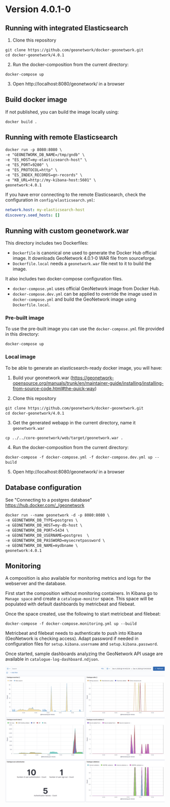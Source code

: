 # Version 4.0.1-0

## Running with integrated Elasticsearch

1. Clone this repository

```shell script
git clone https://github.com/geonetwork/docker-geonetwork.git
cd docker-geonetwork/4.0.1
```

2. Run the docker-composition from the current directory:

```shell script
docker-compose up
```

3. Open http://localhost:8080/geonetwork/ in a browser


## Build docker image

If not published, you can build the image locally using:

```shell script
docker build .
```

## Running with remote Elasticsearch


```shell script
docker run -p 8080:8080 \
-e "GEONETWORK_DB_NAME=/tmp/gndb" \
-e "ES_HOST=my-elasticsearch-host" \
-e "ES_PORT=9200" \
-e "ES_PROTOCOL=http" \
-e "ES_INDEX_RECORDS=gn-records" \
-e "KB_URL=http://my-kibana-host:5601" \
geonetwork:4.0.1
```

If you have error connecting to the remote Elasticsearch, check the configuration in `config/elasticsearch.yml`:

```yaml
network.host: my-elasticsearch-host
discovery.seed_hosts: []
```



## Running with custom geonetwork.war


This directory includes two Dockerfiles:
* `Dockerfile` is canonical one used to generate the Docker Hub official 
image. It downloads GeoNetwork 4.0.1-0 WAR file from sourceforge.  
* `Dockerfile.local` needs a `geonetwork.war` file next to it to build
the image.

It also includes two docker-compose configuration files.
* `docker-compose.yml` uses official GeoNetwork image from Docker Hub.
* `docker-compose.dev.yml` can be applied to override the image used in 
`docker-compose.yml` and build the GeoNetwork image using `Dockerfile.local`.


### Pre-built image

To use the pre-built image you can use the `docker-compose.yml` file provided 
in this directory:

```shell script
docker-compose up 
```

### Local image

To be able to generate an elasticsearch-ready docker image, you will have:

1. Build your geonetwork.war (https://geonetwork-opensource.org/manuals/trunk/en/maintainer-guide/installing/installing-from-source-code.html#the-quick-way)

2. Clone this repository

```shell script
git clone https://github.com/geonetwork/docker-geonetwork.git
cd docker-geonetwork/4.0.1
```

3. Get the generated webapp in the current directory, name it `geonetwork.war`

```shell
cp ../../core-geonetwork/web/target/geonetwork.war .
```

4. Run the docker-composition from the current directory:

```shell script
docker-compose -f docker-compose.yml -f docker-compose.dev.yml up --build
```

5. Open http://localhost:8080/geonetwork/ in a browser

## Database configuration

See "Connecting to a postgres database" https://hub.docker.com/_/geonetwork


```shell script
docker run --name geonetwork -d -p 8080:8080 \
-e GEONETWORK_DB_TYPE=postgres \
-e GEONETWORK_DB_HOST=my-db-host \
-e GEONETWORK_DB_PORT=5434 \
-e GEONETWORK_DB_USERNAME=postgres  \
-e GEONETWORK_DB_PASSWORD=mysecretpassword \
-e GEONETWORK_DB_NAME=mydbname \
geonetwork:4.0.1
```


## Monitoring

A composition is also available for monitoring metrics and logs 
for the webserver and the database. 

First start the composition without monitoring containers.
In Kibana go to `Manage space` and create a `catalogue-monitor` space.
This space will be populated with default dashboards by metricbeat and filebeat.

Once the space created, use the following to start metricbeat and filebeat:

```shell script
docker-compose -f docker-compose.monitoring.yml up --build 
```

Metricbeat and filebeat needs to authenticate to push into Kibana (GeoNetwork is checking access). Adapt password
 if needed in configuration files for `setup.kibana.username` and `setup.kibana.password`. 

Once started, sample dashboards analyzing the GeoNetwork API usage are available in `catalogue-log-dashboard.ndjson`.

![Dashboard](catalogue-log-dashboard.png)
